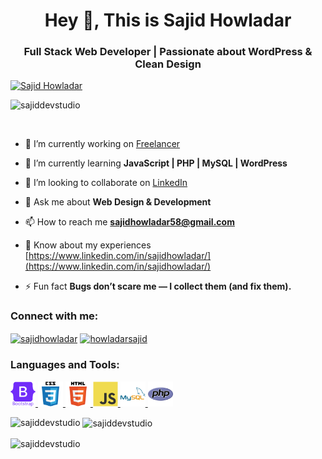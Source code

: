 <h1 align="center">Hey 👋, This is Sajid Howladar</h1>
<h3 align="center">Full Stack Web Developer | Passionate about WordPress & Clean Design</h3>
<p align="left" dir="auto"> <a href="https://www.linkedin.com/in/sajidhowladar/"><img src="https://github.com/sajiddevstudio" alt="Sajid Howladar" data-canonical-src="https://www.linkedin.com/in/sajidhowladar/" style="max-width: 100%;"></a> </p>
<p align="left"> <img src="https://komarev.com/ghpvc/?username=sajiddevstudio&label=Profile%20views&color=0e75b6&style=flat" alt="sajiddevstudio" /> </p>

<p align="left"> <a href="https://twitter.com/" target="blank"><img src="https://img.shields.io/twitter/follow/?logo=twitter&style=for-the-badge" alt="" /></a> </p>

- 🔭 I’m currently working on [Freelancer](https://www.freelancer.com/u/sajiddevstudio)

- 🌱 I’m currently learning **JavaScript | PHP | MySQL | WordPress**

- 👯 I’m looking to collaborate on [LinkedIn](https://www.linkedin.com/in/sajidhowladar/)

- 💬 Ask me about **Web Design & Development**

- 📫 How to reach me **sajidhowladar58@gmail.com**

- 📄 Know about my experiences [https://www.linkedin.com/in/sajidhowladar/](https://www.linkedin.com/in/sajidhowladar/)

- ⚡ Fun fact **Bugs don’t scare me — I collect them (and fix them).**

<h3 align="left">Connect with me:</h3>
<p align="left">
<a href="https://linkedin.com/in/sajidhowladar" target="blank"><img align="center" src="https://raw.githubusercontent.com/rahuldkjain/github-profile-readme-generator/master/src/images/icons/Social/linked-in-alt.svg" alt="sajidhowladar" height="30" width="40" /></a>
<a href="https://fb.com/howladarsajid" target="blank"><img align="center" src="https://raw.githubusercontent.com/rahuldkjain/github-profile-readme-generator/master/src/images/icons/Social/facebook.svg" alt="howladarsajid" height="30" width="40" /></a>
</p>

<h3 align="left">Languages and Tools:</h3>
<p align="left"> <a href="https://getbootstrap.com" target="_blank" rel="noreferrer"> <img src="https://raw.githubusercontent.com/devicons/devicon/master/icons/bootstrap/bootstrap-plain-wordmark.svg" alt="bootstrap" width="40" height="40"/> </a> <a href="https://www.w3schools.com/css/" target="_blank" rel="noreferrer"> <img src="https://raw.githubusercontent.com/devicons/devicon/master/icons/css3/css3-original-wordmark.svg" alt="css3" width="40" height="40"/> </a> <a href="https://www.w3.org/html/" target="_blank" rel="noreferrer"> <img src="https://raw.githubusercontent.com/devicons/devicon/master/icons/html5/html5-original-wordmark.svg" alt="html5" width="40" height="40"/> </a> <a href="https://developer.mozilla.org/en-US/docs/Web/JavaScript" target="_blank" rel="noreferrer"> <img src="https://raw.githubusercontent.com/devicons/devicon/master/icons/javascript/javascript-original.svg" alt="javascript" width="40" height="40"/> </a> <a href="https://www.mysql.com/" target="_blank" rel="noreferrer"> <img src="https://raw.githubusercontent.com/devicons/devicon/master/icons/mysql/mysql-original-wordmark.svg" alt="mysql" width="40" height="40"/> </a> <a href="https://www.php.net" target="_blank" rel="noreferrer"> <img src="https://raw.githubusercontent.com/devicons/devicon/master/icons/php/php-original.svg" alt="php" width="40" height="40"/> </a> </p>

<p><img align="left" src="https://github-readme-stats.vercel.app/api/top-langs?username=sajiddevstudio&show_icons=true&locale=en&layout=compact" alt="sajiddevstudio" /></p>

<p>&nbsp;<img align="center" src="https://github-readme-stats.vercel.app/api?username=sajiddevstudio&show_icons=true&locale=en" alt="sajiddevstudio" /></p>

<p><img align="center" src="https://github-readme-streak-stats.herokuapp.com/?user=sajiddevstudio&" alt="sajiddevstudio" /></p>

